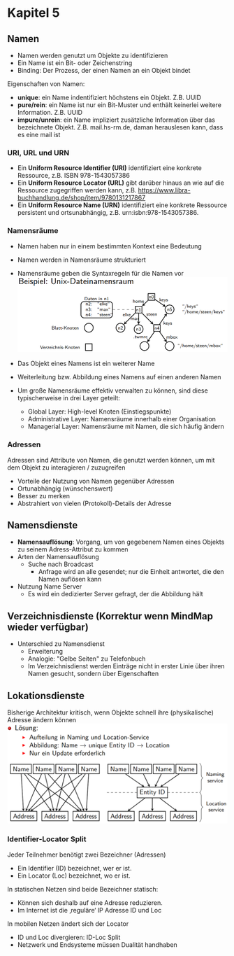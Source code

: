 # Kapitel 5

## Namen
* Namen werden genutzt um Objekte zu identifizieren
* Ein Name ist ein Bit- oder Zeichenstring
* Binding: Der Prozess, der einen Namen an ein Objekt bindet

Eigenschaften von Namen:
* **unique**: ein Name indentifiziert höchstens ein Objekt. Z.B. UUID
* **pure/rein**: ein Name ist nur ein Bit-Muster und enthält keinerlei weitere
Information. Z.B. UUID
* **impure/unrein**: ein Name impliziert zusätzliche Information über das
bezeichnete Objekt. Z.B. mail.hs-rm.de, daman herauslesen kann, dass es eine mail ist

### URI, URL und URN
* Ein **Uniform Resource Identifier (URI)** identifiziert eine konkrete Ressource, z.B. ISBN 978-1543057386
* Ein **Uniform Resource Locator (URL)** gibt darüber hinaus an wie auf die Ressource zugegriffen werden kann, z.B. https://www.libra-buchhandlung.de/shop/item/9780131217867
* Ein **Uniform Resource Name (URN)** identifiziert eine konkrete Ressource persistent und ortsunabhängig, z.B. urn:isbn:978-1543057386.


### Namensräume
* Namen haben nur in einem bestimmten Kontext eine Bedeutung
* Namen werden in Namensräume strukturiert
* Namensräume geben die Syntaxregeln für die Namen vor
![addressierung](./images/kapitel5/unixDatenraum.PNG)
* Das Objekt eines Namens ist ein weiterer Name
* Weiterleitung bzw. Abbildung eines Namens auf einen anderen Namen

* Um große Namensräume effektiv verwalten zu können, sind diese typischerweise in drei Layer geteilt:
  * Global Layer: High-level Knoten (Einstiegspunkte)
  * Administrative Layer: Namensräume innerhalb einer Organisation
  * Managerial Layer: Namensräume mit Namen, die sich häufig ändern


### Adressen
Adressen sind Attribute von Namen, die genutzt werden können, um mit dem Objekt zu interagieren / zuzugreifen

* Vorteile der Nutzung von Namen gegenüber Adressen
* Ortunabhängig (wünschenswert)
* Besser zu merken
* Abstrahiert von vielen (Protokoll)-Details der Adresse

## Namensdienste

* **Namensauflösung**: Vorgang, um von gegebenem Namen eines Objekts zu seinem Adress-Attribut zu kommen
* Arten der Namensauflösung
  * Suche nach Broadcast
    *  Anfrage wird an alle gesendet; nur die Einheit antwortet, die den Namen auflösen kann
 *  Nutzung Name Server
    *   Es wird ein dedizierter Server gefragt, der die Abbildung hält

## Verzeichnisdienste  (Korrektur wenn MindMap wieder verfügbar)

* Unterschied zu Namensdienst
  * Erweiterung
  * Analogie: "Gelbe Seiten" zu Telefonbuch
  * Im Verzeichnisdienst werden Einträge nicht in erster Linie über ihren Namen gesucht, sondern über Eigenschaften

## Lokationsdienste
Bisherige Architektur kritisch, wenn Objekte schnell ihre (physikalische) Adresse ändern können
![addressierung](./images/kapitel5/location1.PNG)

### Identifier-Locator Split
Jeder Teilnehmer benötigt zwei Bezeichner (Adressen)
* Ein Identifier (ID) bezeichnet, wer er ist.
* Ein Locator (Loc) bezeichnet, wo er ist.

In statischen Netzen sind beide Bezeichner statisch:
* Können sich deshalb auf eine Adresse reduzieren.
* Im Internet ist die ‚reguläre‘ IP Adresse ID und Loc

In mobilen Netzen ändert sich der Locator
* ID und Loc divergieren: ID-Loc Split
* Netzwerk und Endsysteme müssen Dualität handhaben
